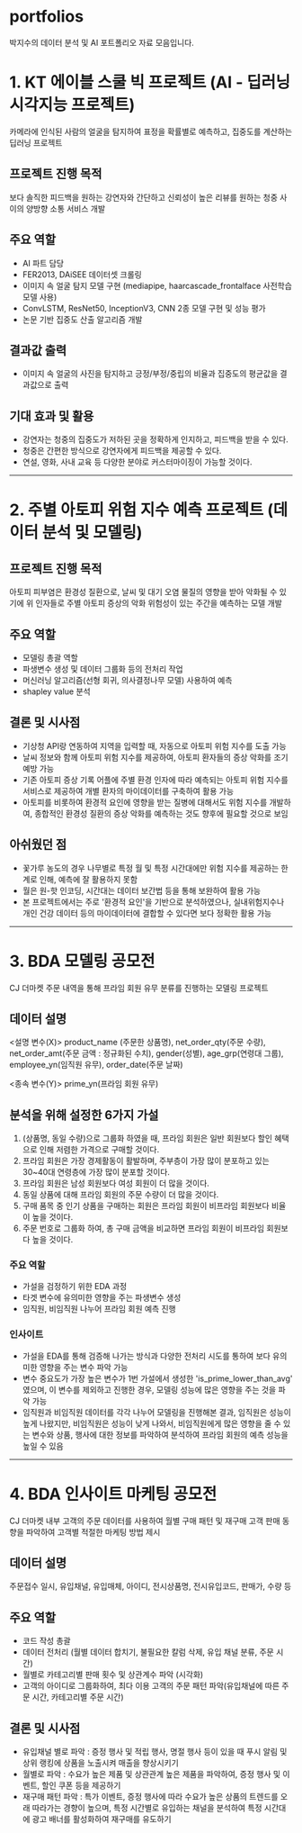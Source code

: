 # portfolios
박지수의 데이터 분석 및 AI 포트폴리오 자료 모음입니다.



# 1. KT 에이블 스쿨 빅 프로젝트 (AI - 딥러닝 시각지능 프로젝트)
카메라에 인식된 사람의 얼굴을 탐지하여 표정을 확률별로 예측하고, 집중도를 계산하는 딥러닝 프로젝트

## 프로젝트 진행 목적
보다 솔직한 피드백을 원하는 강연자와 간단하고 신뢰성이 높은 리뷰를 원하는 청중 사이의 양방향 소통 서비스 개발

## 주요 역할
* AI 파트 담당
* FER2013, DAiSEE 데이터셋 크롤링
* 이미지 속 얼굴 탐지 모델 구현 (mediapipe, haarcascade_frontalface 사전학습 모델 사용)
* ConvLSTM, ResNet50, InceptionV3, CNN 2종 모델 구현 및 성능 평가
* 논문 기반 집중도 산출 알고리즘 개발

## 결과값 출력
* 이미지 속 얼굴의 사진을 탐지하고 긍정/부정/중립의 비율과 집중도의 평균값을 결과값으로 출력

## 기대 효과 및 활용
* 강연자는 청중의 집중도가 저하된 곳을 정확하게 인지하고, 피드백을 받을 수 있다.
* 청중은 간편한 방식으로 강연자에게 피드백을 제공할 수 있다.
* 연설, 영화, 사내 교육 등 다양한 분야로 커스터마이징이 가능할 것이다.

---
# 2. 주별 아토피 위험 지수 예측 프로젝트 (데이터 분석 및 모델링)

## 프로젝트 진행 목적
아토피 피부염은 환경성 질환으로, 날씨 및 대기 오염 물질의 영향을 받아 악화될 수 있기에 위 인자들로 주별 아토피 증상의 악화 위험성이 있는 주간을 예측하는 모델 개발

## 주요 역할
* 모델링 총괄 역할
* 파생변수 생성 및 데이터 그룹화 등의 전처리 작업
* 머신러닝 알고리즘(선형 회귀, 의사결정나무 모델) 사용하여 예측
* shapley value 분석

## 결론 및 시사점
* 기상청 API랑 연동하여 지역을 입력할 때, 자동으로 아토피 위험 지수를 도출 가능
* 날씨 정보와 함께 아토피 위험 지수를 제공하여, 아토피 환자들의 증상 악화를 조기 예방 가능
* 기존 아토피 증상 기록 어플에 주별 환경 인자에 따라 예측되는 아토피 위험 지수를 서비스로 제공하여 개별 환자의 마이데이터를 구축하여 활용 가능
* 아토피를 비롯하여 환경적 요인에 영향을 받는 질병에 대해서도 위험 지수를 개발하여, 종합적인 환경성 질환의 증상 악화를 예측하는 것도 향후에 필요할 것으로 보임

## 아쉬웠던 점
* 꽃가루 농도의 경우 나무별로 특정 월 및 특정 시간대에만 위험 지수를 제공하는 한계로 인해, 예측에 잘 활용하지 못함
* 월은 원-핫 인코딩, 시간대는 데이터 보간법 등을 통해 보완하여 활용 가능
* 본 프로젝트에서는 주로 '환경적 요인'을 기반으로 분석하였으나, 실내위험지수나 개인 건강 데이터 등의 마이데이터에 결합할 수 있다면 보다 정확한 활용 가능

---

# 3. BDA 모델링 공모전
CJ 더마켓 주문 내역을 통해 프라임 회원 유무 분류를 진행하는 모델링 프로젝트

## 데이터 설명
<설명 변수(X)>
product_name (주문한 상품명), net_order_qty(주문 수량), net_order_amt(주문 금액 : 정규화된 수치),
gender(성별), age_grp(연령대 그룹), employee_yn(임직원 유무), order_date(주문 날짜)

<종속 변수(Y)>
prime_yn(프라임 회원 유무)

## 분석을 위해 설정한 6가지 가설
1) (상품명, 동일 수량)으로 그룹화 하였을 때, 프라임 회원은 일반 회원보다 할인 혜택으로 인해 저렴한 가격으로 구매할 것이다.
2) 프라임 회원은 가장 경제활동이 활발하며, 주부층이 가장 많이 분포하고 있는 30~40대 연령층에 가장 많이 분포할 것이다.
3) 프라임 회원은 남성 회원보다 여성 회원이 더 많을 것이다.
4) 동일 상품에 대해 프라임 회원의 주문 수량이 더 많을 것이다.
5) 구매 품목 중 인기 상품을 구매하는 회원은 프라임 회원이 비프라임 회원보다 비율이 높을 것이다.
6) 주문 번호로 그룹화 하여, 총 구매 금액을 비교하면 프라임 회원이 비프라임 회원보다 높을 것이다.

### 주요 역할
* 가설을 검정하기 위한 EDA 과정
* 타겟 변수에 유의미한 영향을 주는 파생변수 생성
* 임직원, 비임직원 나누어 프라임 회원 예측 진행

### 인사이트
* 가설을 EDA를 통해 검증해 나가는 방식과 다양한 전처리 시도를 통하여 보다 유의미한 영향을 주는 변수 파악 가능
* 변수 중요도가 가장 높은 변수가 1번 가설에서 생성한 'is_prime_lower_than_avg' 였으며, 이 변수를 제외하고 진행한 경우, 모델링 성능에 많은 영향을 주는 것을 파악 가능
* 임직원과 비임직원 데이터를 각각 나누어 모델링을 진행해본 결과, 임직원은 성능이 높게 나왔지만, 비임직원은 성능이 낮게 나와서, 비임직원에게 많은 영향을 줄 수 있는 변수와 상품, 행사에 대한 정보를 파악하여 분석하여 프라임 회원의 예측 성능을 높일 수 있음

---

# 4. BDA 인사이트 마케팅 공모전
CJ 더마켓 내부 고객의 주문 데이터를 사용하여 월별 구매 패턴 및 재구매 고객 판매 동향을 파악하여 고객별 적절한 마케팅 방법 제시

## 데이터 설명
주문접수 일시, 유입채널, 유입매체, 아이디, 전시상품명, 전시유입코드, 판매가, 수량 등

## 주요 역할
* 코드 작성 총괄
* 데이터 전처리 (월별 데이터 합치기, 불필요한 칼럼 삭제, 유입 채널 분류, 주문 시간)
* 월별로 카테고리별 판매 횟수 및 상관계수 파악 (시각화)
* 고객의 아이디로 그룹화하여, 최다 이용 고객의 주문 패턴 파악(유입채널에 따른 주문 시간, 카테고리별 주문 시간)

## 결론 및 시사점
* 유입채널 별로 파악 : 증정 행사 및 적립 행사, 명절 행사 등이 있을 때 푸시 알림 및 상위 랭킹에 상품을 노출시켜 매출을 향상시키기
* 월별로 파악 : 수요가 높은 제품 및 상관관계 높은 제품을 파악하여, 증정 행사 및 이벤트, 할인 쿠폰 등을 제공하기
* 재구매 패턴 파악 : 특가 이벤트, 증정 행사에 따라 수요가 높은 상품의 트렌드를 오래 따라가는 경향이 높으며, 특정 시간별로 유입하는 채널을 분석하여 특정 시간대에 광고 배너를 활성화하여 재구매를 유도하기
